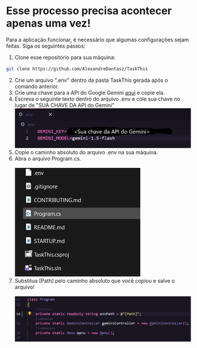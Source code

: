 # Esse processo precisa acontecer apenas uma vez!
Para a aplicação funcionar, é necessário que algumas configurações sejam feitas. Siga os seguintes passos:

1. Clone esse repositório para sua máquina:
```bash
git clone https://github.com/AlexandreDantasz/TaskThis
```
2. Crie um arquivo ".env" dentro da pasta TaskThis gerada após o comando anterior.
3. Crie uma chave para a API do Google Gemini [aqui](https://aistudio.google.com/app/apikey) e copie ela.
4. Escreva o seguinte texto dentro do arquivo .env e cole sua chave no lugar de "SUA CHAVE DA API do Gemini" <img src="./Assets/envExample.png"/>
5. Copie o caminho absoluto do arquivo .env na sua máquina.
6. Abra o arquivo Program.cs. 
<br><br> <img src="./Assets/programFile.png"/> 
7. Substitua [Path] pelo caminho absoluto que você copiou e salve o arquivo!
<br><br> <img src="./Assets/envPath.png"/> 